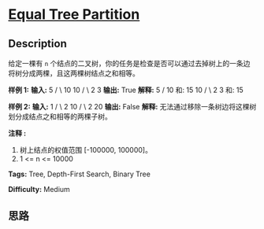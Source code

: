 # [Equal Tree Partition][title]

## Description

给定一棵有 `n` 个结点的二叉树，你的任务是检查是否可以通过去掉树上的一条边将树分成两棵，且这两棵树结点之和相等。

**样例 1:**
            **输入:**             5       / \      10 10        /  \       2   3        **输出:** True    **解释:**         5       /       10              和: 15           10      /  \     2    3        和: 15    



**样例 2:**
            **输入:**             1       / \      2  10        /  \       2   20        **输出:** False    **解释:** 无法通过移除一条树边将这棵树划分成结点之和相等的两棵子树。    



**注释 :**

  1. 树上结点的权值范围 [-100000, 100000]。
  2. 1 <= n <= 10000




**Tags:** Tree, Depth-First Search, Binary Tree

**Difficulty:** Medium

## 思路

[title]: https://leetcode-cn.com/problems/equal-tree-partition
